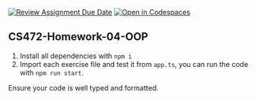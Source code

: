[![Review Assignment Due Date](https://classroom.github.com/assets/deadline-readme-button-22041afd0340ce965d47ae6ef1cefeee28c7c493a6346c4f15d667ab976d596c.svg)](https://classroom.github.com/a/DB4V7hFT)
[![Open in Codespaces](https://classroom.github.com/assets/launch-codespace-2972f46106e565e64193e422d61a12cf1da4916b45550586e14ef0a7c637dd04.svg)](https://classroom.github.com/open-in-codespaces?assignment_repo_id=18481047)
## CS472-Homework-04-OOP
1. Install all dependencies with `npm i`
2. Import each exercise file and test it from `app.ts`, you can run the code with `npm run start`.
  
Ensure your code is well typed and formatted.
